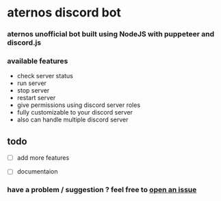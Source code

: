 # aternos discord bot 

### aternos unofficial bot built using NodeJS with puppeteer and discord.js

### available features

- check server status 
- run server 
- stop server 
- restart server
- give permissions using discord server roles
- fully customizable to your discord server 
- also can handle multiple discord server


## todo

- [ ] add more features 
- [ ] documentaion


###  have a problem / suggestion ? feel free to [open an issue](https://github.com/mahmoudalnkeeb/aternos-discord-bot/issues/new)
